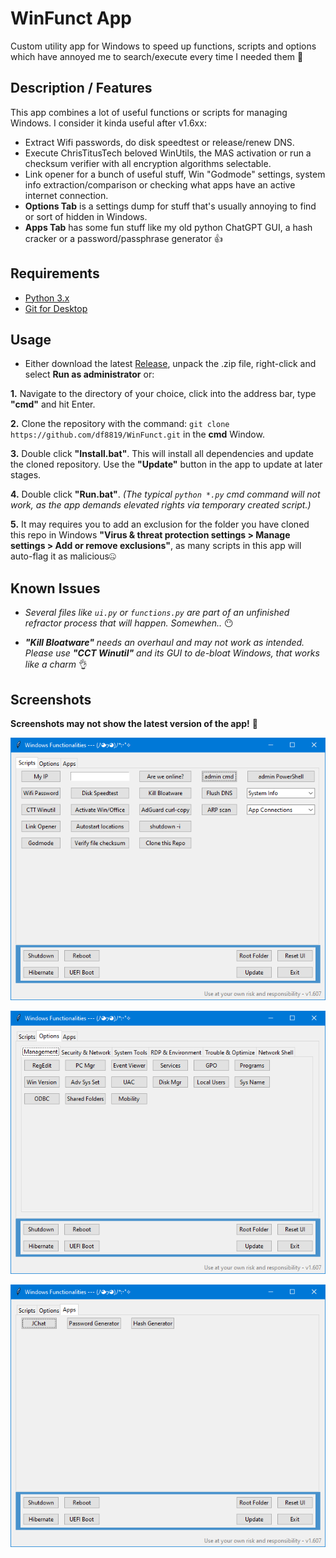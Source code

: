 # WinFunct App

Custom utility app for Windows to speed up functions, scripts and options which have annoyed me to search/execute every time I needed them 👀

## Description / Features

This app combines a lot of useful functions or scripts for managing Windows. I consider it kinda useful after v1.6xx:

- Extract Wifi passwords, do disk speedtest or release/renew DNS.
- Execute ChrisTitusTech beloved WinUtils, the MAS activation or run a checksum verifier with all encryption algorithms selectable.
- Link opener for a bunch of useful stuff, Win "Godmode" settings, system info extraction/comparison or checking what apps have an active internet connection.
- **Options Tab** is a settings dump for stuff that's usually annoying to find or sort of hidden in Windows.
- **Apps Tab** has some fun stuff like my old python ChatGPT GUI, a hash cracker or a password/passphrase generator 👍


## Requirements

- [Python 3.x](https://www.python.org/downloads/)
- [Git for Desktop](https://git-scm.com/downloads/)

## Usage

- Either download the latest [Release](https://github.com/df8819/WinFunct/releases), unpack the .zip file, right-click and select **Run as administrator** or:

**1.** Navigate to the directory of your choice, click into the address bar, type **"cmd"** and hit Enter.

**2.** Clone the repository with the command: `git clone https://github.com/df8819/WinFunct.git` in the **cmd** Window.

**3.** Double click **"Install.bat"**. This will install all dependencies and update the cloned repository. Use the **"Update"** button in the app to update at later stages.

**4.** Double click **"Run.bat"**. _(The typical `python *.py` cmd command will not work, as the app demands elevated rights via temporary created script.)_

**5.** It may requires you to add an exclusion for the folder you have cloned this repo in Windows **"Virus & threat protection settings > Manage settings > Add or remove exclusions"**, as many scripts in this app will auto-flag it as malicious🤐

## Known Issues

- _Several files like `ui.py` or `functions.py` are part of an unfinished refractor process that will happen. Somewhen.._ 😶

- _**"Kill Bloatware"** needs an overhaul and may not work as intended. Please use **"CCT Winutil"** and its GUI to de-bloat Windows, that works like a charm_ 👌

## Screenshots
**Screenshots may not show the latest version of the app!** 👀

![Image](1701505001.png)

![Image](1701505091.png)

![Image](1709048179.png)
